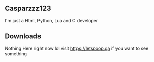 ## Casparzzz123

I'm just a Html, Python, Lua and C developer

## Downloads
Nothing Here right now lol
visit https://letspoop.ga if you want to see something
